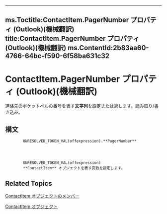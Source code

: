 

---
ms.Toctitle:ContactItem.PagerNumber プロパティ (Outlook)(機械翻訳)
title:ContactItem.PagerNumber プロパティ (Outlook)(機械翻訳)
ms.ContentId:2b83aa60-4766-64bc-f590-6f58ba631c32
---
# ContactItem.PagerNumber プロパティ (Outlook)(機械翻訳)




連絡先のポケットベルの番号を表す**文字列**を設定または返します。読み取り/書き込み。

## 構文

            UNRESOLVED_TOKEN_VAL(offexpression).**PagerNumber**




            UNRESOLVED_TOKEN_VAL(offexpression)
            **ContactItem** オブジェクトを表す変数を指定します。



## Related Topics

[ContactItem オブジェクトのメンバー](a8b13369-4c87-02aa-e62a-1f3067e559fa.md)

[ContactItem オブジェクト](8e32093c-a678-f1fd-3f35-c2d8994d166f.md)




